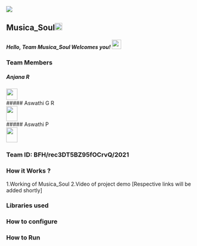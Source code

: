 <img src="https://trello-attachments.s3.amazonaws.com/542e9c6316504d5797afbfb9/542e9c6316504d5797afbfc1/39dee8d993841943b5723510ce663233/Frame_19.png">

## Musica_Soul<img src="https://notion-emojis.s3-us-west-2.amazonaws.com/v0/svg-twitter/1f3b5.svg" width=20px>
##### Hello, Team Musica_Soul Welcomes you! <img src="https://media.tenor.com/images/b352bb5a70f1aa0346c5cf6def25f6f0/tenor.gif" width="25px" >
### Team Members

##### Anjana R
<div align="left"><img src="https://avatars.githubusercontent.com/u/9919?s=280&v=4" width="30" height="30" ></div>
##### Aswathi G R  <div align="left">
<img src="https://avatars.githubusercontent.com/u/9919?s=280&v=4" width="30" height="40"  >
      </div>    
##### Aswathi P <div align="left"> <img src="https://avatars.githubusercontent.com/u/9919?s=280&v=4" width="30" height="40" ></div>
  
### Team ID: BFH/rec3DT5BZ95fOCrvQ/2021
### How it Works ?
1.Working of Musica_Soul
2.Video of project demo
[Respective links will be added shortly]

### Libraries used

### How to configure
### How to Run

